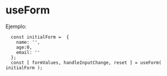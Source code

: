 # useForm

Ejemplo:
```
  const initialForm =  {
    name: '',
    age:0,
    email: ''
  };
  const [ formValues, handleInputChange, reset ] = useForm( initialForm );
```